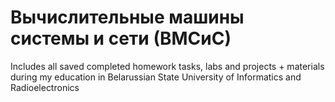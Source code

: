 # Вычислительные машины системы и сети (ВМСиС)
 Includes all saved completed homework tasks, labs and projects + materials during my education in Belarussian State University of Informatics and Radioelectronics


